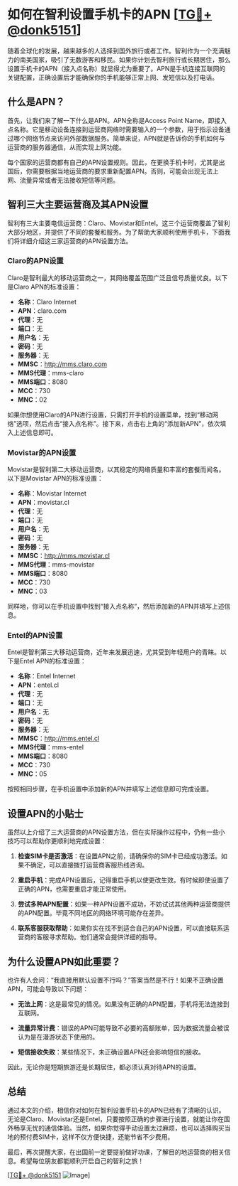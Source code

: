 # 如何在智利设置手机卡的APN [[TG💪+ @donk5151](https://t.me/s/donk5151)]

随着全球化的发展，越来越多的人选择到国外旅行或者工作。智利作为一个充满魅力的南美国家，吸引了无数游客和移民。如果你计划去智利旅行或长期居住，那么设置手机卡的APN（接入点名称）就显得尤为重要了。APN是手机连接互联网的关键配置，正确设置后才能确保你的手机能够正常上网、发短信以及打电话。

## 什么是APN？

首先，让我们来了解一下什么是APN。APN全称是Access Point Name，即接入点名称。它是移动设备连接到运营商网络时需要输入的一个参数，用于指示设备通过哪个网络节点来访问外部数据服务。简单来说，APN就是告诉你的手机如何与运营商的服务器通信，从而实现上网功能。

每个国家的运营商都有自己的APN设置规则。因此，在更换手机卡时，尤其是出国后，你需要根据当地运营商的要求重新配置APN。否则，可能会出现无法上网、流量异常或者无法接收短信等问题。

## 智利三大主要运营商及其APN设置

智利有三大主要电信运营商：Claro、Movistar和Entel。这三个运营商覆盖了智利大部分地区，并提供了不同的套餐和服务。为了帮助大家顺利使用手机卡，下面我们将详细介绍这三家运营商的APN设置方法。

### Claro的APN设置

Claro是智利最大的移动运营商之一，其网络覆盖范围广泛且信号质量优良。以下是Claro APN的标准设置：

- **名称**：Claro Internet
- **APN**：claro.com
- **代理**：无
- **端口**：无
- **用户名**：无
- **密码**：无
- **服务器**：无
- **MMSC**：http://mms.claro.com
- **MMS代理**：mms-claro
- **MMS端口**：8080
- **MCC**：730
- **MNC**：02

如果你想使用Claro的APN进行设置，只需打开手机的设置菜单，找到“移动网络”选项，然后点击“接入点名称”。接下来，点击右上角的“添加新APN”，依次填入上述信息即可。

### Movistar的APN设置

Movistar是智利第二大移动运营商，以其稳定的网络质量和丰富的套餐而闻名。以下是Movistar APN的标准设置：

- **名称**：Movistar Internet
- **APN**：movistar.cl
- **代理**：无
- **端口**：无
- **用户名**：无
- **密码**：无
- **服务器**：无
- **MMSC**：http://mms.movistar.cl
- **MMS代理**：mms-movistar
- **MMS端口**：8080
- **MCC**：730
- **MNC**：03

同样地，你可以在手机设置中找到“接入点名称”，然后添加新的APN并填写上述信息。

### Entel的APN设置

Entel是智利第三大移动运营商，近年来发展迅速，尤其受到年轻用户的青睐。以下是Entel APN的标准设置：

- **名称**：Entel Internet
- **APN**：entel.cl
- **代理**：无
- **端口**：无
- **用户名**：无
- **密码**：无
- **服务器**：无
- **MMSC**：http://mms.entel.cl
- **MMS代理**：mms-entel
- **MMS端口**：8080
- **MCC**：730
- **MNC**：05

按照相同步骤，在手机设置中添加新的APN并填写上述信息即可完成设置。

## 设置APN的小贴士

虽然以上介绍了三大运营商的APN设置方法，但在实际操作过程中，仍有一些小技巧可以帮助你更顺利地完成设置：

1. **检查SIM卡是否激活**：在设置APN之前，请确保你的SIM卡已经成功激活。如果不确定，可以直接拨打运营商客服热线咨询。
   
2. **重启手机**：完成APN设置后，记得重启手机以使更改生效。有时候即使设置了正确的APN，也需要重启才能正常使用。

3. **尝试多种APN配置**：如果一种APN设置不成功，不妨试试其他两种运营商提供的APN配置。毕竟不同地区的网络环境可能存在差异。

4. **联系客服获取帮助**：如果你实在找不到适合自己的APN设置，可以直接联系运营商的客服寻求帮助。他们通常会提供详细的指导。

## 为什么设置APN如此重要？

也许有人会问：“我直接用默认设置不行吗？”答案当然是不行！如果不正确设置APN，可能会导致以下问题：

- **无法上网**：这是最常见的情况。如果没有正确的APN配置，手机将无法连接到互联网。
  
- **流量异常计费**：错误的APN可能导致不必要的高额账单，因为数据流量会被误认为是在漫游状态下使用的。

- **短信接收失败**：某些情况下，未正确设置APN还会影响短信的接收。

因此，无论你是短期旅游还是长期居住，都必须认真对待APN的设置。

## 总结

通过本文的介绍，相信你对如何在智利设置手机卡的APN已经有了清晰的认识。无论是Claro、Movistar还是Entel，只要按照正确的步骤进行设置，就能让你在国外畅享无忧的通信体验。当然，如果你觉得手动设置太过麻烦，也可以选择购买当地的预付费SIM卡，这样不仅方便快捷，还能节省不少费用。

最后，再次提醒大家，在出国前一定要提前做好功课，了解目的地运营商的相关信息。希望每位朋友都能顺利开启自己的智利之旅！

[[TG💪+ @donk5151](https://t.me/s/donk5151) ![Image](https://i.postimg.cc/rwNCRYN7/Snipaste-2025-04-30-17-27-05.png)]